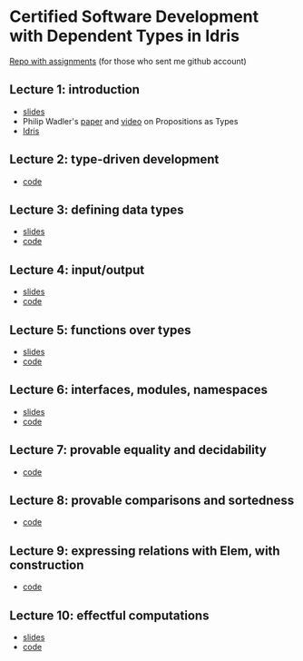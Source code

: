 # Certified Software Development with Dependent Types in Idris

[Repo with assignments](https://github.com/mmcs-sfedu-courses/csd-utwente-assignments) (for those who sent me github account)

## Lecture 1: introduction

* [slides](https://github.com/bravit/csd-utwente/blob/master/lect01.pdf)
* Philip Wadler's [paper](http://homepages.inf.ed.ac.uk/wadler/papers/propositions-as-types/propositions-as-types.pdf) and [video](https://www.youtube.com/watch?v=IOiZatlZtGU) on Propositions as Types
* [Idris](http://www.idris-lang.org/download/)

## Lecture 2: type-driven development

* [code](https://github.com/bravit/csd-utwente/blob/master/lect02/)

## Lecture 3: defining data types
* [slides](lect03.pdf)
* [code](lect03/)

## Lecture 4: input/output
* [slides](lect04.pdf)
* [code](lect04/)

## Lecture 5: functions over types
* [slides](lect05.pdf)
* [code](lect05/)

## Lecture 6: interfaces, modules, namespaces
* [slides](lect06.pdf)
* [code](lect06/)

## Lecture 7: provable equality and decidability
* [code](lect07/)

## Lecture 8: provable comparisons and sortedness
* [code](lect08/)

## Lecture 9: expressing relations with Elem, with construction
* [code](lect09/)

## Lecture 10: effectful computations
* [slides](lect10.pdf)
* [code](lect10/)